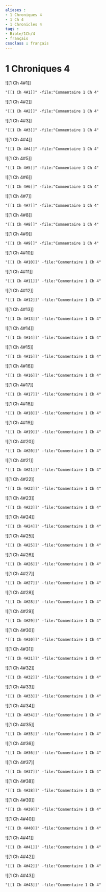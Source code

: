 ```yaml
---
aliases : 
- 1 Chroniques 4
- 1 Ch 4
- 1 Chronicles 4
tags : 
- Bible/1Ch/4
- français
cssclass : français
---
```


# 1 Chroniques 4

![[1 Ch 4#1]]

```query
"[[1 Ch 4#1]]" -file:"Commentaire 1 Ch 4"
```

![[1 Ch 4#2]]

```query
"[[1 Ch 4#2]]" -file:"Commentaire 1 Ch 4"
```

![[1 Ch 4#3]]

```query
"[[1 Ch 4#3]]" -file:"Commentaire 1 Ch 4"
```

![[1 Ch 4#4]]

```query
"[[1 Ch 4#4]]" -file:"Commentaire 1 Ch 4"
```

![[1 Ch 4#5]]

```query
"[[1 Ch 4#5]]" -file:"Commentaire 1 Ch 4"
```

![[1 Ch 4#6]]

```query
"[[1 Ch 4#6]]" -file:"Commentaire 1 Ch 4"
```

![[1 Ch 4#7]]

```query
"[[1 Ch 4#7]]" -file:"Commentaire 1 Ch 4"
```

![[1 Ch 4#8]]

```query
"[[1 Ch 4#8]]" -file:"Commentaire 1 Ch 4"
```

![[1 Ch 4#9]]

```query
"[[1 Ch 4#9]]" -file:"Commentaire 1 Ch 4"
```

![[1 Ch 4#10]]

```query
"[[1 Ch 4#10]]" -file:"Commentaire 1 Ch 4"
```

![[1 Ch 4#11]]

```query
"[[1 Ch 4#11]]" -file:"Commentaire 1 Ch 4"
```

![[1 Ch 4#12]]

```query
"[[1 Ch 4#12]]" -file:"Commentaire 1 Ch 4"
```

![[1 Ch 4#13]]

```query
"[[1 Ch 4#13]]" -file:"Commentaire 1 Ch 4"
```

![[1 Ch 4#14]]

```query
"[[1 Ch 4#14]]" -file:"Commentaire 1 Ch 4"
```

![[1 Ch 4#15]]

```query
"[[1 Ch 4#15]]" -file:"Commentaire 1 Ch 4"
```

![[1 Ch 4#16]]

```query
"[[1 Ch 4#16]]" -file:"Commentaire 1 Ch 4"
```

![[1 Ch 4#17]]

```query
"[[1 Ch 4#17]]" -file:"Commentaire 1 Ch 4"
```

![[1 Ch 4#18]]

```query
"[[1 Ch 4#18]]" -file:"Commentaire 1 Ch 4"
```

![[1 Ch 4#19]]

```query
"[[1 Ch 4#19]]" -file:"Commentaire 1 Ch 4"
```

![[1 Ch 4#20]]

```query
"[[1 Ch 4#20]]" -file:"Commentaire 1 Ch 4"
```

![[1 Ch 4#21]]

```query
"[[1 Ch 4#21]]" -file:"Commentaire 1 Ch 4"
```

![[1 Ch 4#22]]

```query
"[[1 Ch 4#22]]" -file:"Commentaire 1 Ch 4"
```

![[1 Ch 4#23]]

```query
"[[1 Ch 4#23]]" -file:"Commentaire 1 Ch 4"
```

![[1 Ch 4#24]]

```query
"[[1 Ch 4#24]]" -file:"Commentaire 1 Ch 4"
```

![[1 Ch 4#25]]

```query
"[[1 Ch 4#25]]" -file:"Commentaire 1 Ch 4"
```

![[1 Ch 4#26]]

```query
"[[1 Ch 4#26]]" -file:"Commentaire 1 Ch 4"
```

![[1 Ch 4#27]]

```query
"[[1 Ch 4#27]]" -file:"Commentaire 1 Ch 4"
```

![[1 Ch 4#28]]

```query
"[[1 Ch 4#28]]" -file:"Commentaire 1 Ch 4"
```

![[1 Ch 4#29]]

```query
"[[1 Ch 4#29]]" -file:"Commentaire 1 Ch 4"
```

![[1 Ch 4#30]]

```query
"[[1 Ch 4#30]]" -file:"Commentaire 1 Ch 4"
```

![[1 Ch 4#31]]

```query
"[[1 Ch 4#31]]" -file:"Commentaire 1 Ch 4"
```

![[1 Ch 4#32]]

```query
"[[1 Ch 4#32]]" -file:"Commentaire 1 Ch 4"
```

![[1 Ch 4#33]]

```query
"[[1 Ch 4#33]]" -file:"Commentaire 1 Ch 4"
```

![[1 Ch 4#34]]

```query
"[[1 Ch 4#34]]" -file:"Commentaire 1 Ch 4"
```

![[1 Ch 4#35]]

```query
"[[1 Ch 4#35]]" -file:"Commentaire 1 Ch 4"
```

![[1 Ch 4#36]]

```query
"[[1 Ch 4#36]]" -file:"Commentaire 1 Ch 4"
```

![[1 Ch 4#37]]

```query
"[[1 Ch 4#37]]" -file:"Commentaire 1 Ch 4"
```

![[1 Ch 4#38]]

```query
"[[1 Ch 4#38]]" -file:"Commentaire 1 Ch 4"
```

![[1 Ch 4#39]]

```query
"[[1 Ch 4#39]]" -file:"Commentaire 1 Ch 4"
```

![[1 Ch 4#40]]

```query
"[[1 Ch 4#40]]" -file:"Commentaire 1 Ch 4"
```

![[1 Ch 4#41]]

```query
"[[1 Ch 4#41]]" -file:"Commentaire 1 Ch 4"
```

![[1 Ch 4#42]]

```query
"[[1 Ch 4#42]]" -file:"Commentaire 1 Ch 4"
```

![[1 Ch 4#43]]

```query
"[[1 Ch 4#43]]" -file:"Commentaire 1 Ch 4"
```

